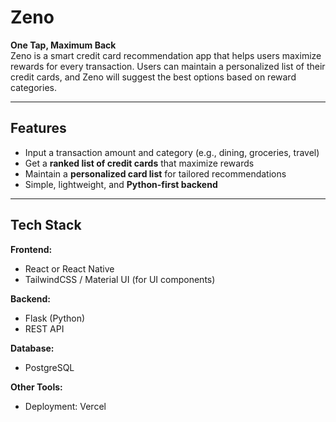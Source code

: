 # **Zeno**

**One Tap, Maximum Back**  
Zeno is a smart credit card recommendation app that helps users maximize rewards for every transaction. Users can maintain a personalized list of their credit cards, and Zeno will suggest the best options based on reward categories.

---

## **Features**
- Input a transaction amount and category (e.g., dining, groceries, travel)
- Get a **ranked list of credit cards** that maximize rewards
- Maintain a **personalized card list** for tailored recommendations
- Simple, lightweight, and **Python-first backend**

---

## **Tech Stack**

**Frontend:**
- React or React Native
- TailwindCSS / Material UI (for UI components)

**Backend:**
- Flask (Python)
- REST API

**Database:**
- PostgreSQL

**Other Tools:**
- Deployment: Vercel

